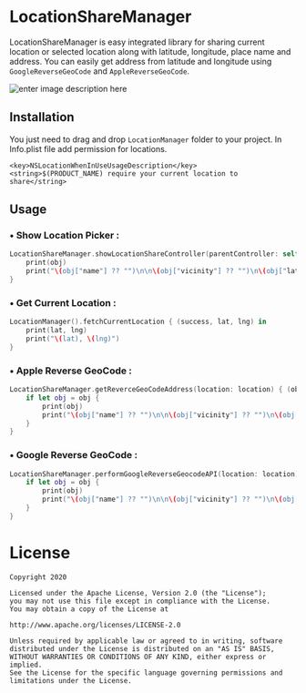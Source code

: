# LocationShareManager

LocationShareManager is easy integrated library for sharing current location or selected location along with latitude, longitude, place name and address. You can easily get address from latitude and longitude using ```GoogleReverseGeoCode``` and ```AppleReverseGeoCode```.

![enter image description here](https://i.ibb.co/BwxDTjq/Simulator-Screen-Shot-i-Phone-11-Pro-Max-2020-06-01-at-21-30-58.png)

## Installation

You just need to drag and drop ```LocationManager``` folder to your project.
In Info.plist file add permission for locations.

```
<key>NSLocationWhenInUseUsageDescription</key>
<string>$(PRODUCT_NAME) require your current location to share</string>
```

## Usage

### • Show Location Picker :

```swift
LocationShareManager.showLocationShareController(parentController: self) { (obj, isCurrentLocation, isCancel) in
    print(obj)
    print("\(obj["name"] ?? "")\n\n\(obj["vicinity"] ?? "")\n\(obj["lat"] ?? ""), \(obj["lng"] ?? "")")
}
```
### • Get Current Location :

```swift
LocationManager().fetchCurrentLocation { (success, lat, lng) in
    print(lat, lng)
    print("\(lat), \(lng)")
}
```

### • Apple Reverse GeoCode :

```swift
LocationShareManager.getReverceGeoCodeAddress(location: location) { (obj, msg) in
    if let obj = obj {
        print(obj)
        print("\(obj["name"] ?? "")\n\n\(obj["vicinity"] ?? "")\n\(obj["lat"] ?? ""), \(obj["lng"] ?? "")")
    }
}
```
### • Google Reverse GeoCode :

```swift
LocationShareManager.performGoogleReverseGeocodeAPI(location: location) { (obj, msg) in
    if let obj = obj {
        print(obj)
        print("\(obj["name"] ?? "")\n\n\(obj["vicinity"] ?? "")\n\(obj["lat"] ?? ""), \(obj["lng"] ?? "")")
    }
}
```

# License

  

```
Copyright 2020

Licensed under the Apache License, Version 2.0 (the "License");
you may not use this file except in compliance with the License.
You may obtain a copy of the License at

http://www.apache.org/licenses/LICENSE-2.0

Unless required by applicable law or agreed to in writing, software
distributed under the License is distributed on an "AS IS" BASIS,
WITHOUT WARRANTIES OR CONDITIONS OF ANY KIND, either express or implied.
See the License for the specific language governing permissions and
limitations under the License.
```
